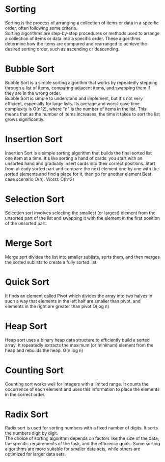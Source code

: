 # Sorting
Sorting is the process of arranging a collection of items or data in a specific order, often following some criteria.
</br>
Sorting algorithms are step-by-step procedures or methods used to arrange a collection of items or data into a specific order. These algorithms determine how the items are compared and rearranged to achieve the desired sorting order, such as ascending or descending.

# Bubble Sort
Bubble Sort is a simple sorting algorithm that works by repeatedly stepping through a list of items, comparing adjacent items, and swapping them if they are in the wrong order.
</br>
Bubble Sort is simple to understand and implement, but it's not very efficient, especially for large lists. Its average and worst-case time complexity is O(n^2), where "n" is the number of items in the list. This means that as the number of items increases, the time it takes to sort the list grows significantly.

# Insertion Sort
Insertion Sort is a simple sorting algorithm that builds the final sorted list one item at a time. It's like sorting a hand of cards: you start with an unsorted hand and gradually insert cards into their correct positions.
Start from already sorted part and compare the next element one by one with the sorted elements and find a place for it, then go for another element
Best case scenario O(n). Worst: O(n^2)

# Selection Sort
 Selection sort involves selecting the smallest (or largest) element from the unsorted part of the list and swapping it with the element in the first position of the unsorted part.

# Merge Sort

Merge sort divides the list into smaller sublists, sorts them, and then merges the sorted sublists to create a fully sorted list.

# Quick Sort

It finds an element called Pivot which divides the array into two halves in such a way that elements in the left half are smaller than pivot, and elements in the right are greater than pivot
O(log n) 

# Heap Sort
Heap sort uses a binary heap data structure to efficiently build a sorted array. It repeatedly extracts the maximum (or minimum) element from the heap and rebuilds the heap.
O(n log n)

# Counting Sort
Counting sort works well for integers with a limited range. It counts the occurrence of each element and uses this information to place the elements in the correct order.

# Radix Sort
Radix sort is used for sorting numbers with a fixed number of digits. It sorts the numbers digit by digit.
</br>
The choice of sorting algorithm depends on factors like the size of the data, the specific requirements of the task, and the efficiency goals. Some sorting algorithms are more suitable for smaller data sets, while others are optimized for larger data sets. 

